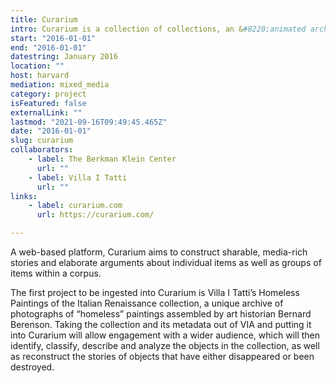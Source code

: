 ```yaml
---
title: Curarium
intro: Curarium is a collection of collections, an &#8220;animated archive&#8221; crowdsourcing annotation, curation, and augmentation of works within and beyond their respective collections.
start: "2016-01-01"
end: "2016-01-01"
datestring: January 2016
location: ""
host: harvard
mediation: mixed_media
category: project
isFeatured: false
externalLink: ""
lastmod: "2021-09-16T09:49:45.465Z"
date: "2016-01-01"
slug: curarium
collaborators:
    - label: The Berkman Klein Center
      url: ""
    - label: Villa I Tatti
      url: ""
links:
    - label: curarium.com
      url: https://curarium.com/

---
```

A web-based platform, Curarium aims to construct sharable, media-rich stories and elaborate arguments about individual items as well as groups of items within a corpus. 

The first project to be ingested into Curarium is Villa I Tatti’s Homeless Paintings of the Italian Renaissance collection, a unique archive of photographs of “homeless” paintings assembled by art historian Bernard Berenson. Taking the collection and its metadata out of VIA and putting it into Curarium will allow engagement with a wider audience, which will then identify, classify, describe and analyze the objects in the collection, as well as reconstruct the stories of objects that have either disappeared or been destroyed.